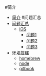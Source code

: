 #简介
* [简介](README.md)
#问题汇总
* [问题汇总](问题汇总/问题汇总.md) 
    * [iOS](问题汇总/iOS/问题汇总_iOS.md)
        * [问题1](问题汇总/iOS/问题汇总_iOS_问题1.md)
        * [问题2](问题汇总/iOS/问题汇总_iOS_问题2.md)
        * [问题3](问题汇总/iOS/问题汇总_iOS_问题3.md)
* [环境搭建](环境搭建/环境搭建.md) 
    * [homebrew](环境搭建/环境搭建_安装homebrew.md)
    * [node](环境搭建/环境搭建_安装node.md)
    * [gitbook](环境搭建/环境搭建_安装gitbook.md)

